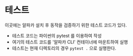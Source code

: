 # 테스트 

이곳에는 알파카 설치 후 동작을 검증하기 위한 테스트 코드가 있다. 

- 테스트 코드는 파이썬의 pytest 를 이용하여 작성
- 여기의 테스트 코드를 '알파카 CLI' 컨테이너에 마운트하여 실행
- 테스트는 현재 디렉토리의 경우 `pytest .` 으로 실행한다.
